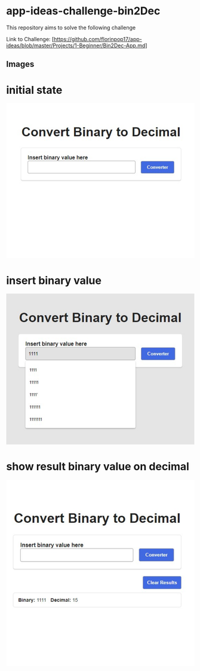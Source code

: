 # app-ideas-challenge-bin2Dec

This repository aims to solve the following challenge

Link to Challenge: [https://github.com/florinpop17/app-ideas/blob/master/Projects/1-Beginner/Bin2Dec-App.md]

## Images

# initial state

![Screenshot](./src/img/interface-state-1.jpg)

# insert binary value

![Screenshot](./src/img/interface-state-2.jpg)

# show result binary value on decimal

![Screenshot](./src/img/interface-state-3.jpg)
